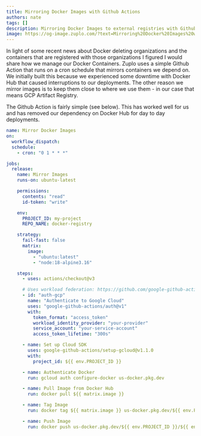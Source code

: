 ```yaml
---
title: Mirroring Docker Images with Github Actions
authors: nate
tags: []
description: Mirroring Docker Images to external registries with Github Actions
image: https://og-image.zuplo.com/?text=Mirroring%20Docker%20Images%20with%20Github%20Actions
---
```


In light of some recent news about Docker deleting organizations and the containers that are registered with those organizations I figured I would share how we manage our Docker Containers. Zuplo uses a simple Github Action that runs on a cron schedule that mirrors containers we depend on. We initially built this because we experienced some downtime with Docker Hub that caused interruptions to our deployments. The other reason we mirror images is to keep them close to where we use them - in our case that means GCP Artifact Registry.

The Github Action is fairly simple (see below). This has worked well for us and has removed our dependency on Docker Hub for day to day deployments.

```yaml
name: Mirror Docker Images
on:
  workflow_dispatch:
  schedule:
    - cron: "0 1 * * *"

jobs:
  release:
    name: Mirror Images
    runs-on: ubuntu-latest

    permissions:
      contents: "read"
      id-token: "write"

    env:
      PROJECT_ID: my-project
      REPO_NAME: docker-registry

    strategy:
      fail-fast: false
      matrix:
        image:
          - "ubuntu:latest"
          - "node:18-alpine3.16"

    steps:
      - uses: actions/checkout@v3

      # Uses workload federation: https://github.com/google-github-actions/auth#setting-up-workload-identity-federation
      - id: "auth-gcp"
        name: "Authenticate to Google Cloud"
        uses: "google-github-actions/auth@v1"
        with:
          token_format: "access_token"
          workload_identity_provider: "your-provider"
          service_account: "your-service-account"
          access_token_lifetime: "300s"

      - name: Set up Cloud SDK
        uses: google-github-actions/setup-gcloud@v1.1.0
        with:
          project_id: ${{ env.PROJECT_ID }}

      - name: Authenticate Docker
        run: gcloud auth configure-docker us-docker.pkg.dev

      - name: Pull Image from Docker Hub
        run: docker pull ${{ matrix.image }}

      - name: Tag Image
        run: docker tag ${{ matrix.image }} us-docker.pkg.dev/${{ env.PROJECT_ID }}/${{ env.REPO_NAME }}/${{ matrix.image }}

      - name: Push Image
        run: docker push us-docker.pkg.dev/${{ env.PROJECT_ID }}/${{ env.REPO_NAME }}/${{ matrix.image }}
```
